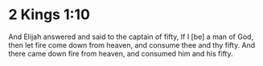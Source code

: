 # 2 Kings 1:10

And Elijah answered and said to the captain of fifty, If I [be] a man of God, then let fire come down from heaven, and consume thee and thy fifty. And there came down fire from heaven, and consumed him and his fifty.